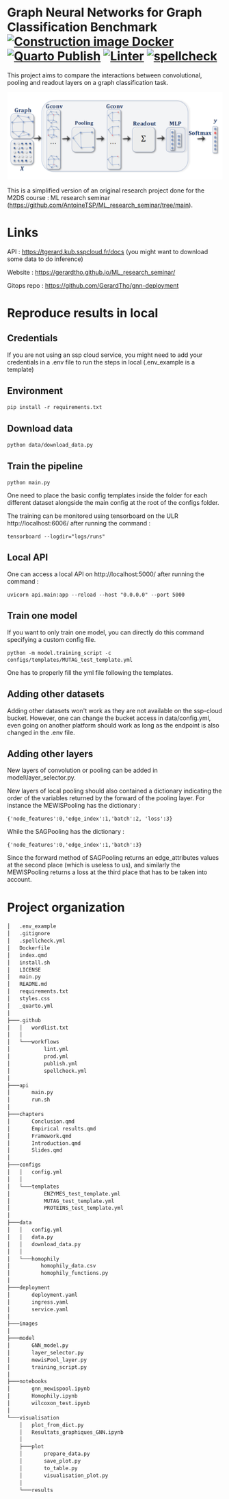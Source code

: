 # Graph Neural Networks for Graph Classification Benchmark [![Construction image Docker](https://github.com/GerardTho/ML_research_seminar/actions/workflows/prod.yml/badge.svg)](https://github.com/GerardTho/ML_research_seminar/actions/workflows/prod.yml) [![Quarto Publish](https://github.com/GerardTho/ML_research_seminar/actions/workflows/publish.yml/badge.svg)](https://github.com/GerardTho/ML_research_seminar/actions/workflows/publish.yml) [![Linter](https://github.com/GerardTho/ML_research_seminar/actions/workflows/lint.yml/badge.svg)](https://github.com/GerardTho/ML_research_seminar/actions/workflows/lint.yml) [![spellcheck](https://github.com/GerardTho/ML_research_seminar/actions/workflows/spellcheck.yml/badge.svg)](https://github.com/GerardTho/ML_research_seminar/actions/workflows/spellcheck.yml)

This project aims to compare the interactions between convolutional, pooling and readout layers on a graph classification task.

![plot](./images/standard_archi.png)

This is a simplified version of an original research project done for the M2DS course : ML research seminar (https://github.com/AntoineTSP/ML_research_seminar/tree/main).

# Links

API : https://tgerard.kub.sspcloud.fr/docs (you might want to download some data to do inference)

Website : https://gerardtho.github.io/ML_research_seminar/

Gitops repo : https://github.com/GerardTho/gnn-deployment

# Reproduce results in local

## Credentials

If you are not using an ssp cloud service, you might need to add your credentials in a .env file to run the steps in local (.env_example is a template)

## Environment

```
pip install -r requirements.txt
```

## Download data

```
python data/download_data.py 
```

## Train the pipeline

```
python main.py
```

One need to place the basic config templates inside the folder for each different dataset alongside the main config at the root of the configs folder.

The training can be monitored using tensorboard on the ULR http://localhost:6006/ after running the command :

```
tensorboard --logdir="logs/runs"
```

## Local API

One can access a local API on http://localhost:5000/ after running the command :

```
uvicorn api.main:app --reload --host "0.0.0.0" --port 5000
```

## Train one model

If you want to only train one model, you can directly do this command specifying a custom config file.

```
python -m model.training_script -c configs/templates/MUTAG_test_template.yml
```

One has to properly fill the yml file following the templates.

## Adding other datasets 

Adding other datasets won't work as they are not available on the ssp-cloud bucket. However, one can change the bucket access in data/config.yml, even going on another platform should work as long as the endpoint is also changed in the .env file.

## Adding other layers

New layers of convolution or pooling can be added in model\layer_selector.py.

New layers of local pooling should also contained a dictionary indicating the order of the variables returned by the forward of the pooling layer. For instance the MEWISPooling has the dictionary : 

```
{'node_features':0,'edge_index':1,'batch':2, 'loss':3}
```

While the SAGPooling has the dictionary :

```
{'node_features':0,'edge_index':1,'batch':3}
```

Since the forward method of SAGPooling returns an edge_attributes values at the second place (which is useless to us), and similarly the MEWISPooling returns a 
loss at the third place that has to be taken into account.

# Project organization

```bash
│   .env_example
│   .gitignore
│   .spellcheck.yml
│   Dockerfile
│   index.qmd
│   install.sh
│   LICENSE
│   main.py
│   README.md
│   requirements.txt
│   styles.css
│   _quarto.yml
│
├───.github
│   │   wordlist.txt
│   │
│   └───workflows
│           lint.yml
│           prod.yml
│           publish.yml
│           spellcheck.yml
│
├───api
│       main.py
│       run.sh
│
├───chapters
│       Conclusion.qmd
│       Empirical results.qmd
│       Framework.qmd
│       Introduction.qmd
│       Slides.qmd
│
├───configs
│   │   config.yml
│   │
│   └───templates
│           ENZYMES_test_template.yml
│           MUTAG_test_template.yml
│           PROTEINS_test_template.yml
│
├───data
│   │   config.yml
│   │   data.py
│   │   download_data.py
│   │
│   └───homophily
│          homophily_data.csv
│          homophily_functions.py
│
├───deployment
│       deployment.yaml
│       ingress.yaml
│       service.yaml
│
├───images
│
├───model
│       GNN_model.py
│       layer_selector.py
│       mewisPool_layer.py
│       training_script.py
│
├───notebooks
│       gnn_mewispool.ipynb
│       Homophily.ipynb
│       wilcoxon_test.ipynb
│
└───visualisation
    │   plot_from_dict.py
    │   Resultats_graphiques_GNN.ipynb
    │
    ├───plot
    │       prepare_data.py
    │       save_plot.py
    │       to_table.py
    │       visualisation_plot.py
    │
    └───results

```
